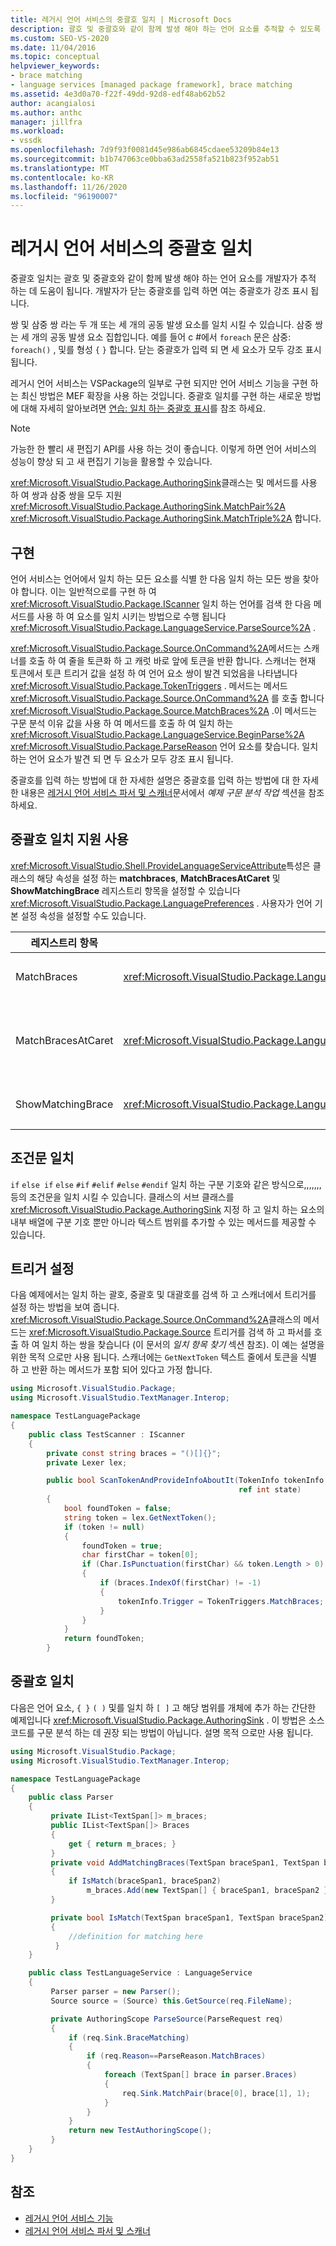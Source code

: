 ```yaml
---
title: 레거시 언어 서비스의 중괄호 일치 | Microsoft Docs
description: 괄호 및 중괄호와 같이 함께 발생 해야 하는 언어 요소를 추적할 수 있도록 하는 레거시 언어 서비스의 중괄호 일치에 대해 알아봅니다.
ms.custom: SEO-VS-2020
ms.date: 11/04/2016
ms.topic: conceptual
helpviewer_keywords:
- brace matching
- language services [managed package framework], brace matching
ms.assetid: 4e3d0a70-f22f-49dd-92d8-edf48ab62b52
author: acangialosi
ms.author: anthc
manager: jillfra
ms.workload:
- vssdk
ms.openlocfilehash: 7d9f93f0081d45e986ab6845cdaee53209b84e13
ms.sourcegitcommit: b1b747063ce0bba63ad2558fa521b823f952ab51
ms.translationtype: MT
ms.contentlocale: ko-KR
ms.lasthandoff: 11/26/2020
ms.locfileid: "96190007"
---
```

# <a name="brace-matching-in-a-legacy-language-service"></a>레거시 언어 서비스의 중괄호 일치
중괄호 일치는 괄호 및 중괄호와 같이 함께 발생 해야 하는 언어 요소를 개발자가 추적 하는 데 도움이 됩니다. 개발자가 닫는 중괄호를 입력 하면 여는 중괄호가 강조 표시 됩니다.

 쌍 및 삼중 쌍 라는 두 개 또는 세 개의 공동 발생 요소를 일치 시킬 수 있습니다. 삼중 쌍는 세 개의 공동 발생 요소 집합입니다. 예를 들어 c #에서 `foreach` 문은 삼중: `foreach()` , 및를 형성 `{` `}` 합니다. 닫는 중괄호가 입력 되 면 세 요소가 모두 강조 표시 됩니다.

 레거시 언어 서비스는 VSPackage의 일부로 구현 되지만 언어 서비스 기능을 구현 하는 최신 방법은 MEF 확장을 사용 하는 것입니다. 중괄호 일치를 구현 하는 새로운 방법에 대해 자세히 알아보려면 [연습: 일치 하는 중괄호 표시](../../extensibility/walkthrough-displaying-matching-braces.md)를 참조 하세요.

> [!NOTE]
> 가능한 한 빨리 새 편집기 API를 사용 하는 것이 좋습니다. 이렇게 하면 언어 서비스의 성능이 향상 되 고 새 편집기 기능을 활용할 수 있습니다.

 <xref:Microsoft.VisualStudio.Package.AuthoringSink>클래스는 및 메서드를 사용 하 여 쌍과 삼중 쌍을 모두 지원 <xref:Microsoft.VisualStudio.Package.AuthoringSink.MatchPair%2A> <xref:Microsoft.VisualStudio.Package.AuthoringSink.MatchTriple%2A> 합니다.

## <a name="implementation"></a>구현
 언어 서비스는 언어에서 일치 하는 모든 요소를 식별 한 다음 일치 하는 모든 쌍을 찾아야 합니다. 이는 일반적으로를 구현 하 여 <xref:Microsoft.VisualStudio.Package.IScanner> 일치 하는 언어를 검색 한 다음 메서드를 사용 하 여 요소를 일치 시키는 방법으로 수행 됩니다 <xref:Microsoft.VisualStudio.Package.LanguageService.ParseSource%2A> .

 <xref:Microsoft.VisualStudio.Package.Source.OnCommand%2A>메서드는 스캐너를 호출 하 여 줄을 토큰화 하 고 캐럿 바로 앞에 토큰을 반환 합니다. 스캐너는 현재 토큰에서 토큰 트리거 값을 설정 하 여 언어 요소 쌍이 발견 되었음을 나타냅니다 <xref:Microsoft.VisualStudio.Package.TokenTriggers> . 메서드는 메서드 <xref:Microsoft.VisualStudio.Package.Source.OnCommand%2A> 를 호출 합니다 <xref:Microsoft.VisualStudio.Package.Source.MatchBraces%2A> .이 메서드는 구문 분석 이유 값을 사용 하 여 메서드를 호출 하 여 일치 하는 <xref:Microsoft.VisualStudio.Package.LanguageService.BeginParse%2A> <xref:Microsoft.VisualStudio.Package.ParseReason> 언어 요소를 찾습니다. 일치 하는 언어 요소가 발견 되 면 두 요소가 모두 강조 표시 됩니다.

 중괄호를 입력 하는 방법에 대 한 자세한 설명은 중괄호를 입력 하는 방법에 대 한 자세한 내용은 [레거시 언어 서비스 파서 및 스캐너](../../extensibility/internals/legacy-language-service-parser-and-scanner.md)문서에서 *예제 구문 분석 작업* 섹션을 참조 하세요.

## <a name="enable-support-for-brace-matching"></a>중괄호 일치 지원 사용
 <xref:Microsoft.VisualStudio.Shell.ProvideLanguageServiceAttribute>특성은 클래스의 해당 속성을 설정 하는 **matchbraces**, **MatchBracesAtCaret** 및 **ShowMatchingBrace** 레지스트리 항목을 설정할 수 있습니다 <xref:Microsoft.VisualStudio.Package.LanguagePreferences> . 사용자가 언어 기본 설정 속성을 설정할 수도 있습니다.

|레지스트리 항목|속성|Description|
|--------------------|--------------|-----------------|
|MatchBraces|<xref:Microsoft.VisualStudio.Package.LanguagePreferences.EnableMatchBraces%2A>|중괄호 일치를 사용 합니다.|
|MatchBracesAtCaret|<xref:Microsoft.VisualStudio.Package.LanguagePreferences.EnableMatchBracesAtCaret%2A>|캐럿이 이동할 때 중괄호 일치를 사용 하도록 설정 합니다.|
|ShowMatchingBrace|<xref:Microsoft.VisualStudio.Package.LanguagePreferences.EnableShowMatchingBrace%2A>|짝이 되는 중괄호를 강조 표시 합니다.|

## <a name="match-conditional-statements"></a>조건문 일치
 `if` `else if` `else` `#if` `#elif` `#else` `#endif` 일치 하는 구분 기호와 같은 방식으로,,,,,,, 등의 조건문을 일치 시킬 수 있습니다. 클래스의 서브 클래스를 <xref:Microsoft.VisualStudio.Package.AuthoringSink> 지정 하 고 일치 하는 요소의 내부 배열에 구분 기호 뿐만 아니라 텍스트 범위를 추가할 수 있는 메서드를 제공할 수 있습니다.

## <a name="set-the-trigger"></a>트리거 설정
 다음 예제에서는 일치 하는 괄호, 중괄호 및 대괄호를 검색 하 고 스캐너에서 트리거를 설정 하는 방법을 보여 줍니다. <xref:Microsoft.VisualStudio.Package.Source.OnCommand%2A>클래스의 메서드는 <xref:Microsoft.VisualStudio.Package.Source> 트리거를 검색 하 고 파서를 호출 하 여 일치 하는 쌍을 찾습니다 (이 문서의 *일치 항목 찾기* 섹션 참조). 이 예는 설명을 위한 목적 으로만 사용 됩니다. 스캐너에는 `GetNextToken` 텍스트 줄에서 토큰을 식별 하 고 반환 하는 메서드가 포함 되어 있다고 가정 합니다.

```csharp
using Microsoft.VisualStudio.Package;
using Microsoft.VisualStudio.TextManager.Interop;

namespace TestLanguagePackage
{
    public class TestScanner : IScanner
    {
        private const string braces = "()[]{}";
        private Lexer lex;

        public bool ScanTokenAndProvideInfoAboutIt(TokenInfo tokenInfo,
                                                   ref int state)
        {
            bool foundToken = false;
            string token = lex.GetNextToken();
            if (token != null)
            {
                foundToken = true;
                char firstChar = token[0];
                if (Char.IsPunctuation(firstChar) && token.Length > 0)
                {
                    if (braces.IndexOf(firstChar) != -1)
                    {
                        tokenInfo.Trigger = TokenTriggers.MatchBraces;
                    }
                }
            }
            return foundToken;
        }
```

## <a name="match-the-braces"></a>중괄호 일치
 다음은 언어 요소, `{ }` `( )` 및를 일치 하 `[ ]` 고 해당 범위를 개체에 추가 하는 간단한 예제입니다 <xref:Microsoft.VisualStudio.Package.AuthoringSink> . 이 방법은 소스 코드를 구문 분석 하는 데 권장 되는 방법이 아닙니다. 설명 목적 으로만 사용 됩니다.

```csharp
using Microsoft.VisualStudio.Package;
using Microsoft.VisualStudio.TextManager.Interop;

namespace TestLanguagePackage
{
    public class Parser
    {
         private IList<TextSpan[]> m_braces;
         public IList<TextSpan[]> Braces
         {
             get { return m_braces; }
         }
         private void AddMatchingBraces(TextSpan braceSpan1, TextSpan braceSpan2)
         {
             if IsMatch(braceSpan1, braceSpan2)
                 m_braces.Add(new TextSpan[] { braceSpan1, braceSpan2 });
         }

         private bool IsMatch(TextSpan braceSpan1, TextSpan braceSpan2)
         {
             //definition for matching here
          }
    }

    public class TestLanguageService : LanguageService
    {
         Parser parser = new Parser();
         Source source = (Source) this.GetSource(req.FileName);

         private AuthoringScope ParseSource(ParseRequest req)
         {
             if (req.Sink.BraceMatching)
             {
                 if (req.Reason==ParseReason.MatchBraces)
                 {
                     foreach (TextSpan[] brace in parser.Braces)
                     {
                         req.Sink.MatchPair(brace[0], brace[1], 1);
                     }
                 }
             }
             return new TestAuthoringScope();
         }
    }
}
```

## <a name="see-also"></a>참조
- [레거시 언어 서비스 기능](../../extensibility/internals/legacy-language-service-features1.md)
- [레거시 언어 서비스 파서 및 스캐너](../../extensibility/internals/legacy-language-service-parser-and-scanner.md)
